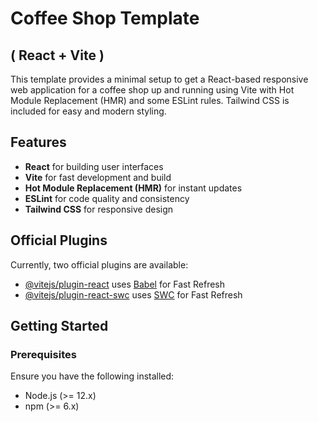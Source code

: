
# Coffee Shop Template
## ( React + Vite )

This template provides a minimal setup to get a React-based responsive web application for a coffee shop up and running using Vite with Hot Module Replacement (HMR) and some ESLint rules. Tailwind CSS is included for easy and modern styling.

## Features

- **React** for building user interfaces
- **Vite** for fast development and build
- **Hot Module Replacement (HMR)** for instant updates
- **ESLint** for code quality and consistency
- **Tailwind CSS** for responsive design

## Official Plugins

Currently, two official plugins are available:

- [@vitejs/plugin-react](https://github.com/vitejs/vite-plugin-react/blob/main/packages/plugin-react/README.md) uses [Babel](https://babeljs.io/) for Fast Refresh
- [@vitejs/plugin-react-swc](https://github.com/vitejs/vite-plugin-react-swc) uses [SWC](https://swc.rs/) for Fast Refresh

## Getting Started

### Prerequisites

Ensure you have the following installed:

- Node.js (>= 12.x)
- npm (>= 6.x)


